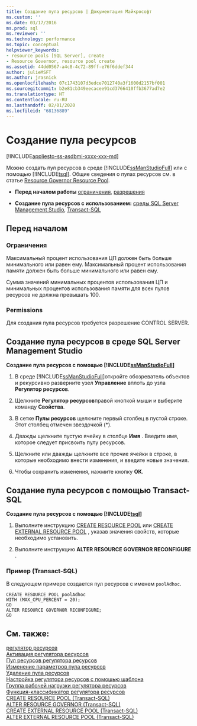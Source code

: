 ```yaml
---
title: Создание пула ресурсов | Документация Майкрософт
ms.custom: ''
ms.date: 03/17/2016
ms.prod: sql
ms.reviewer: ''
ms.technology: performance
ms.topic: conceptual
helpviewer_keywords:
- resource pools [SQL Server], create
- Resource Governor, resource pool create
ms.assetid: 44dd0567-a4c8-4c72-89ff-e76f6ddef344
author: julieMSFT
ms.author: jrasnick
ms.openlocfilehash: 07c1743107d3edce7012740a3f1600d2157bf001
ms.sourcegitcommit: b2e81cb349eecacee91cd3766410ffb3677ad7e2
ms.translationtype: HT
ms.contentlocale: ru-RU
ms.lasthandoff: 02/01/2020
ms.locfileid: "68136889"
---
```

# <a name="create-a-resource-pool"></a>Создание пула ресурсов
[!INCLUDE[appliesto-ss-asdbmi-xxxx-xxx-md](../../includes/appliesto-ss-asdbmi-xxxx-xxx-md.md)]

  Можно создать пул ресурсов в среде [!INCLUDE[ssManStudioFull](../../includes/ssmanstudiofull-md.md)] или с помощью [!INCLUDE[tsql](../../includes/tsql-md.md)]. Общие сведения о пулах ресурсов см. в статье [Resource Governor Resource Pool](../../relational-databases/resource-governor/resource-governor-resource-pool.md).  
  
-   **Перед началом работы**  [ограничения](#LimitationsRestrictions), [разрешения](#Permissions)  
  
-   **Создание пула ресурсов с использованием:**  [среды SQL Server Management Studio](#CreRPProp), [Transact-SQL](#CreRPTSQL)  
  
##  <a name="BeforeYouBegin"></a> Перед началом  
  
###  <a name="LimitationsRestrictions"></a> Ограничения  
 Максимальный процент использования ЦП должен быть больше минимального или равен ему. Максимальный процент использования памяти должен быть больше минимального или равен ему.  
  
 Сумма значений минимальных процентов использования ЦП и минимальных процентов использования памяти для всех пулов ресурсов не должна превышать 100.  
  
###  <a name="Permissions"></a> Permissions  
 Для создания пула ресурсов требуется разрешение CONTROL SERVER.  
  
##  <a name="CreRPProp"></a> Создание пула ресурсов в среде SQL Server Management Studio  
 **Создание пула ресурсов с помощью [!INCLUDE[ssManStudioFull](../../includes/ssmanstudiofull-md.md)]**  
  
1.  В среде [!INCLUDE[ssManStudioFull](../../includes/ssmanstudiofull-md.md)]откройте обозреватель объектов и рекурсивно разверните узел **Управление** вплоть до узла **Регулятор ресурсов**.  
  
2.  Щелкните **Регулятор ресурсов**правой кнопкой мыши и выберите команду **Свойства**.  
  
3.  В сетке **Пулы ресурсов** щелкните первый столбец в пустой строке. Этот столбец отмечен звездочкой (*).  
  
4.  Дважды щелкните пустую ячейку в столбце **Имя** . Введите имя, которое следует присвоить пулу ресурсов.  
  
5.  Щелкните или дважды щелкните все прочие ячейки в строке, в которые необходимо внести изменения, и введите новые значения.  
  
6.  Чтобы сохранить изменения, нажмите кнопку **ОК**.  
  
##  <a name="CreRPTSQL"></a> Создание пула ресурсов с помощью Transact-SQL  
 **Создание пула ресурсов с помощью [!INCLUDE[tsql](../../includes/tsql-md.md)]**  
  
1.  Выполните инструкцию [CREATE RESOURCE POOL](../../t-sql/statements/create-resource-pool-transact-sql.md) или [CREATE EXTERNAL RESOURCE POOL](../../t-sql/statements/create-external-resource-pool-transact-sql.md) , указав значения свойств, которые необходимо установить.  
  
2.  Выполните инструкцию **ALTER RESOURCE GOVERNOR RECONFIGURE** .  
  
### <a name="example-transact-sql"></a>Пример (Transact-SQL)  
 В следующем примере создается пул ресурсов с именем `poolAdhoc`.  
  
```  
CREATE RESOURCE POOL poolAdhoc  
WITH (MAX_CPU_PERCENT = 20);  
GO  
ALTER RESOURCE GOVERNOR RECONFIGURE;  
GO  
```  
  
## <a name="see-also"></a>См. также:  
 [регулятор ресурсов](../../relational-databases/resource-governor/resource-governor.md)   
 [Активация регулятора ресурсов](../../relational-databases/resource-governor/enable-resource-governor.md)   
 [Пул ресурсов регулятора ресурсов](../../relational-databases/resource-governor/resource-governor-resource-pool.md)   
 [Изменение параметров пула ресурсов](../../relational-databases/resource-governor/change-resource-pool-settings.md)   
 [Удаление пула ресурсов](../../relational-databases/resource-governor/delete-a-resource-pool.md)   
 [Настройка регулятора ресурсов с помощью шаблона](../../relational-databases/resource-governor/configure-resource-governor-using-a-template.md)   
 [Группа рабочей нагрузки регулятора ресурсов](../../relational-databases/resource-governor/resource-governor-workload-group.md)   
 [Функция-классификатор регулятора ресурсов](../../relational-databases/resource-governor/resource-governor-classifier-function.md)   
 [CREATE RESOURCE POOL (Transact-SQL)](../../t-sql/statements/create-resource-pool-transact-sql.md)   
 [ALTER RESOURCE GOVERNOR (Transact-SQL)](../../t-sql/statements/alter-resource-governor-transact-sql.md)   
 [CREATE EXTERNAL RESOURCE POOL (Transact-SQL)](../../t-sql/statements/create-external-resource-pool-transact-sql.md)   
 [ALTER EXTERNAL RESOURCE POOL (Transact-SQL)](../../t-sql/statements/alter-external-resource-pool-transact-sql.md)  
  
  
